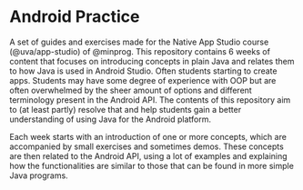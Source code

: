 # Android Practice

A set of guides and exercises made for the Native App Studio course (@uva/app-studio) of @minprog. This repository contains 6 weeks of content that focuses on introducing concepts in plain Java and relates them to how Java is  used in Android Studio. Often students starting to create apps. Students may have some degree of experience with OOP but are often overwhelmed by the sheer amount of options and different terminology present in the Android API. The contents of this repository aim to (at least partly) resolve that and help students gain a better understanding of using Java for the Android platform.

Each week starts with an introduction of one or more concepts, which are accompanied  by small exercises and sometimes demos. These concepts are then related to the Android API, using a lot of examples and explaining how the functionalities are similar to those that can be found in more simple Java programs.

